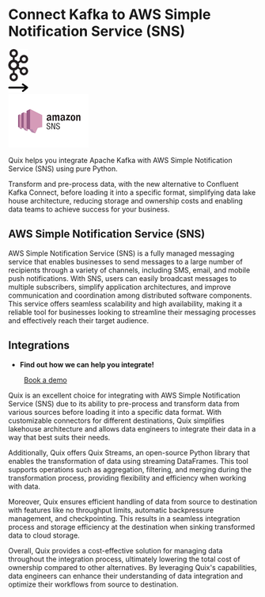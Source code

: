 # Connect Kafka to AWS Simple Notification Service (SNS)

<div class="connect-images cards blog-grid-card" markdown>
<div>
<img src="../images/kafka_logo.png" width="40px" />
</div>
<div>
<img src="../images/arrow.svg" width="40px" />
</div>
<div>
<img src="./images/aws-simple-notification-service-(sns-_1.jpg" />
</div>
</div>

Quix helps you integrate Apache Kafka with AWS Simple Notification Service (SNS) using pure Python.

Transform and pre-process data, with the new alternative to Confluent Kafka Connect, before loading it into a specific format, simplifying data lake house architecture, reducing storage and ownership costs and enabling data teams to achieve success for your business.

## AWS Simple Notification Service (SNS)

AWS Simple Notification Service (SNS) is a fully managed messaging service that enables businesses to send messages to a large number of recipients through a variety of channels, including SMS, email, and mobile push notifications. With SNS, users can easily broadcast messages to multiple subscribers, simplify application architectures, and improve communication and coordination among distributed software components. This service offers seamless scalability and high availability, making it a reliable tool for businesses looking to streamline their messaging processes and effectively reach their target audience.

## Integrations

<div class="grid cards" markdown>

- __Find out how we can help you integrate!__

    <a class="md-button md-button--primary" href="https://share.hsforms.com/1iW0TmZzKQMChk0lxd_tGiw4yjw2?__hstc=175542013.2303933fbd746c0ac86d9ccbe9bc9100.1728383268831.1729603416735.1729620918855.31&__hssc=175542013.1.1729620918855&__hsfp=2132701734" target="_blank" style="margin:.5rem;">Book a demo</a>

</div>


Quix is an excellent choice for integrating with AWS Simple Notification Service (SNS) due to its ability to pre-process and transform data from various sources before loading it into a specific data format. With customizable connectors for different destinations, Quix simplifies lakehouse architecture and allows data engineers to integrate their data in a way that best suits their needs.

Additionally, Quix offers Quix Streams, an open-source Python library that enables the transformation of data using streaming DataFrames. This tool supports operations such as aggregation, filtering, and merging during the transformation process, providing flexibility and efficiency when working with data.

Moreover, Quix ensures efficient handling of data from source to destination with features like no throughput limits, automatic backpressure management, and checkpointing. This results in a seamless integration process and storage efficiency at the destination when sinking transformed data to cloud storage.

Overall, Quix provides a cost-effective solution for managing data throughout the integration process, ultimately lowering the total cost of ownership compared to other alternatives. By leveraging Quix's capabilities, data engineers can enhance their understanding of data integration and optimize their workflows from source to destination.


